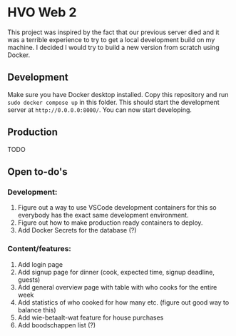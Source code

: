 # HVO Web 2

This project was inspired by the fact that our previous server died and it was a terrible experience to try to get a local development build on my machine. I decided I would try to build a new version from scratch using Docker.

## Development

Make sure you have Docker desktop installed. Copy this repository and run `sudo docker compose up` in this folder. This should start the development server at `http://0.0.0.0:8000/`. You can now start developing.

## Production

TODO

## Open to-do's

### Development:

1. Figure out a way to use VSCode development containers for this so everybody has the exact same development environment.
2. Figure out how to make production ready containers to deploy.
3. Add Docker Secrets for the database (?)

### Content/features:

1. Add login page
2. Add signup page for dinner (cook, expected time, signup deadline, guests)
3. Add general overview page with table with who cooks for the entire week
4. Add statistics of who cooked for how many etc. (figure out good way to balance this)
5. Add wie-betaalt-wat feature for house purchases
6. Add boodschappen list (?)